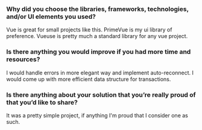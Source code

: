 ### Why did you choose the libraries, frameworks, technologies, and/or UI elements you used?

Vue is great for small projects like this. PrimeVue is my ui library of preference. Vueuse is pretty much a standard library for any vue project.

### Is there anything you would improve if you had more time and resources?

I would handle errors in more elegant way and implement auto-reconnect. I would come up with more efficient data structure for transactions.

### Is there anything about your solution that you’re really proud of that you’d like to share?

It was a pretty simple project, if anything I'm proud that I consider one as such.
